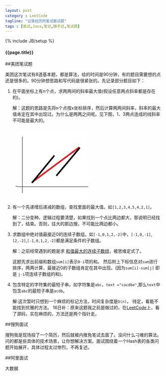 ```yaml
---
layout: post
category : LeetCode
tagline: "记录经历的笔试面试题"
tags : [面试,Java,笔记,随手记,笔试题]
---
```

{% include JB/setup %}

<h4>{{page.title}}</h4>

##美团笔试题

美团这次笔试有8道基本题，都是算法，给的时间是90分钟，有的题目需要想的点还是很多的。90分钟想思路和写代码是很紧张的。先记录部分题目如下：

1. 在平面坐标上有n个点，求两两间的斜率最大值(假设任意两点斜率都是存在的)。

	解：这题的思路是先将n个点按x坐标排序，然后计算两两间斜率，斜率的最大值肯定在其中出现过。为什么是两两之间呢。见下图，1、3两点连成的线斜率不可能是最大的。
	
	![3点能组成的直线](/img/3点直线.jpg)

2. 有一个先递增后递减的数组，查找里面的最大值。如`[1,2,3,4,5,4,2,1]`。

	解：二分变种。逻辑过程要清楚，如果找到一个点比两边都大，那说明已经找到了，结束。否则，往大的那边搜。不可能比两边都小。

3. 求数组中绝对值最接近0的连续子数组。如`[-1,0,1,2,-2]`中，`[-1,0,-1]`,`[2,-2]`,`[-1,0,1,2,-2]`都是满足条件的子数组。

	解：之前经常遇到的题是求 [和值最大的连续子数组](http://blog.csdn.net/cynhafa/article/details/6990735)，被思维定式了。
	
	这题先求出前缀和数组`sum[i]`表示`0-i`项的和。
	然后附上下标信息对`sum`进行排序，两两计算，最接近0的子数组肯定在其中出现。(因为`sum[i]-sum[j]` 即是 `j-i`项连续子数组的和)。

4. 包含特定的字符集的最短子串。如字符集是`abc`，`text ="cacdbe"`,那么`text`中包含`abc`的最短子串是`acdb`。

	解:这次暂时只想到一个麻烦的标记方法，时间复杂度是`O(n)`。
	待定，看能不能找到优雅的方法。
	16日补：原来这题我之前是做过的，在[LeetCode](https://oj.leetcode.com/problems/minimum-window-substring/)上，看了源码，实在麻烦的，方法还是两个指针走。

##搜狗面试

搜狗我是现场投了一个简历，然后就被内推免笔试去面了。没问什么刁难的算法。问的都是些具体的技术场景，让你想解决方案。面试围绕着一个Hash表的各类问题开始展开，具体过程太过惨烈，不再复述。

##阿里面试

大数据



